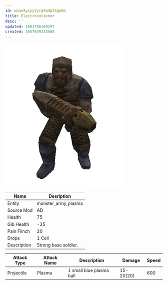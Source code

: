 ```yaml
---
id: waau9ysyytyrq9a4p24gw8m
title: Electrocutioner
desc: ''
updated: 1681786109297
created: 1657649213568
---
```

![Monster Picture](assets/img/grunt_plasma.png)

|Name  |Desription|
|------|-------------|
|Entity|monster_army_plasma|
|Source Mod|AD|
|Health|75|
|Gib Health|-35|
|Pain Flinch|20|
|Drops|1 Cell|
|Description|Strong base soldier.|

|Attack Type|Attack Name|Description|Damage|Speed|
|-----------|-----------|-----------|------|----|
|Projectile |Plasma|1 small blue plasma ball|15-20(20)|600|